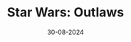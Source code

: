 ---
layout: page
title: "Star Wars: Outlaws"
date: 30-08-2024
type: main
categories: ["Game", "Console"]
roles: ["Production Manager"]
external_url: "https://www.ubisoft.com/en-au/game/star-wars/outlaws"
image: assets/credits/star-wars-outlaws-logo.png
excerpt_separator: <!--more-->
---